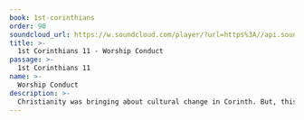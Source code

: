 ```yaml
---
book: 1st-corinthians
order: 90
soundcloud_url: https://w.soundcloud.com/player/?url=https%3A//api.soundcloud.com/tracks/
title: >-
  1st Corinthians 11 - Worship Conduct
passage: >-
  1st Corinthians 11
name: >-
  Worship Conduct
description: >-
  Christianity was bringing about cultural change in Corinth. But, this also caused some negative reaction. Then there was an issue about how to celebrate communion. What is dynamic worship about?
---
```


